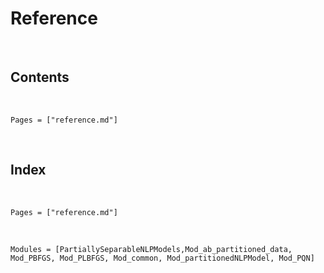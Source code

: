 # Reference
​
## Contents
​
```@contents
Pages = ["reference.md"]
```
​
## Index
​
```@index
Pages = ["reference.md"]
```
​
```@autodocs
Modules = [PartiallySeparableNLPModels,Mod_ab_partitioned_data, Mod_PBFGS, Mod_PLBFGS, Mod_common, Mod_partitionedNLPModel, Mod_PQN]
```